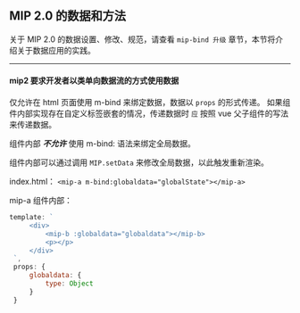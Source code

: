 ## MIP 2.0 的数据和方法

关于 MIP 2.0 的数据设置、修改、规范，请查看 `mip-bind 升级` 章节，本节将介绍关于数据应用的实践。

----------

#### **mip2 要求开发者以类单向数据流的方式使用数据**
仅允许在 html 页面使用 m-bind 来绑定数据，数据以 `props` 的形式传递。
如果组件内部实现存在自定义标签嵌套的情况，传递数据时 `应` 按照 vue 父子组件的写法来传递数据。

组件内部 ***不允许*** 使用 m-bind: 语法来绑定全局数据。

组件内部可以通过调用 `MIP.setData` 来修改全局数据，以此触发重新渲染。

index.html：
```<mip-a m-bind:globaldata="globalState"></mip-a>```


mip-a 组件内部：
```javascript
template: `
     <div>
         <mip-b :globaldata="globaldata"></mip-b>
         <p></p>
     </div>
 `,
 props: {
     globaldata: {
         type: Object
     }
 }
```